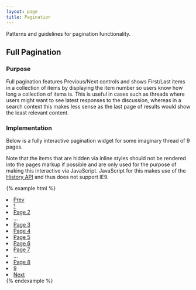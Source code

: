 ```yaml
---
layout: page
title: Pagination
---
```


Patterns and guidelines for pagination functionality.

## Full Pagination

### Purpose
Full pagination features Previous/Next controls and shows First/Last items in a collection of items by displaying the item number so users know how long a collection of items is. This is useful in cases such as threads where users might want to see latest responses to the discussion, whereas in a search context this makes less sense as the last page of results would show the least relevant content.

### Implementation
Below is a fully interactive pagination widget for some imaginary thread of 9 pages.

Note that the items that are hidden via inline styles should not be rendered into the pages markup if possible and are only used for the purpose of making this interactive via JavaScript. JavaScript for this makes use of the [History API](https://developer.mozilla.org/en-US/docs/Web/API/History_API) and thus does not support IE9.

{% example html %}
<nav class="cr-pagination">
  <li class="cr-pagination__previous"><a href="#" aria-label="Previous page">Prev</a></li>
  <li class="cr-pagination__item is-first-item"><a href="#" class="js-pagination-item" data-target-item="1" aria-label="First page">1</a></li>
  <li class="cr-pagination__item"><a href="#" class="js-cr-pagination-item" data-target-item="2"><span class="sr-only">Page </span>2</a></li>
  <li class="cr-pagination__ellipsis--first" aria-hidden="true"><span>...</span></li>
  <li class="cr-pagination__item"><a href="#" class="js-cr-pagination-item" data-target-item="3"><span class="sr-only">Page </span>3</a></li>
  <li class="cr-pagination__item"><a href="#" class="js-cr-pagination-item" data-target-item="4"><span class="sr-only">Page </span>4</a></li>
  <li class="cr-pagination__item"><a href="#" class="js-cr-pagination-item" data-target-item="5"><span class="sr-only">Page </span>5</a></li>
  <li class="cr-pagination__item"><a href="#" class="js-cr-pagination-item" data-target-item="6"><span class="sr-only">Page </span>6</a></li>
  <li class="cr-pagination__item"><a href="#" class="js-cr-pagination-item" data-target-item="7"><span class="sr-only">Page </span>7</a></li>
  <li class="cr-pagination__ellipsis--last" aria-hidden="true"><span>...</span></li>
  <li class="cr-pagination__item"><a href="#" class="js-cr-pagination-item" data-target-item="8"><span class="sr-only">Page </span>8</a></li>
  <li class="cr-pagination__item is-last-item"><a href="#" class="js-cr-pagination-item" data-target-item="9" aria-label="Last page">9</a></li>
  <li class="cr-pagination__next"><a href="#" aria-label="Next page">Next</a></li>
</nav>
{% endexample %}
